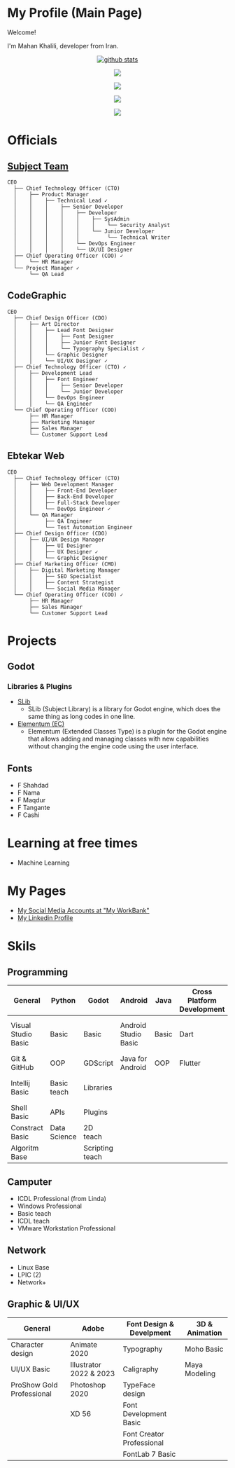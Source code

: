 # My Profile (Main Page)

Welcome!

I'm Mahan Khalili, developer from Iran.

<p align="center"> <a href="https://github.com/mkh-user"><img align="center" src="https://github-readme-stats.vercel.app/api?username=mkh-user&show_icons=true&include_all_commits=true&theme=gotham" alt="github stats" /></a>

<p align="center"> <a href="https://github.com/mkh-user"><img align="center" src="https://github-readme-stats.vercel.app/api/top-langs/?username=mkh-user&layout=compact&theme=gotham" /></a> 

<p align="center"> <a href="https://github.com/Subject-Team/SLib"><img align="center" src="https://github-readme-stats.vercel.app/api/pin/?username=Subject-Team&repo=SLib&theme=gotham" /></a>

<p align="center"> <a href="https://wakatime.com/@2d338125-04d1-4845-afab-1079f7117f8f"><img align="center" src="https://wakatime.com/badge/user/2d338125-04d1-4845-afab-1079f7117f8f.svg"/></a> 

<p align="center"> <a href="https://wakatime.com/@2d338125-04d1-4845-afab-1079f7117f8f"><img align="center" src="https://github-readme-stats.vercel.app/api/wakatime?username=mkhuser&layout="/></a> 


# Officials

## [Subject Team](https://github.com/subject-team/)
```
CEO
  ├── Chief Technology Officer (CTO)
  │    ├── Product Manager
  │    │    ├── Technical Lead ✓
  │    │    │    ├── Senior Developer
  │    │    │    │    ├── Developer
  │    │    │    │    │    ├── SysAdmin
  │    │    │    │    │    │    └── Security Analyst
  │    │    │    │    │    └── Junior Developer
  │    │    │    │    │         └── Technical Writer
  │    │    │    │    └── DevOps Engineer
  │    │    │    │    └── UX/UI Designer
  ├── Chief Operating Officer (COO) ✓
  │    └── HR Manager
  └── Project Manager ✓
       └── QA Lead
```

## CodeGraphic
```
CEO
  ├── Chief Design Officer (CDO)
  │    ├── Art Director
  │    │    ├── Lead Font Designer
  │    │    │    ├── Font Designer
  │    │    │    ├── Junior Font Designer
  │    │    │    └── Typography Specialist ✓
  │    │    └── Graphic Designer
  │    │    └── UI/UX Designer ✓
  ├── Chief Technology Officer (CTO) ✓
  │    ├── Development Lead
  │    │    ├── Font Engineer
  │    │    │    ├── Senior Developer
  │    │    │    └── Junior Developer
  │    │    └── DevOps Engineer
  │    │    └── QA Engineer
  └── Chief Operating Officer (COO)
       ├── HR Manager
       ├── Marketing Manager
       ├── Sales Manager
       └── Customer Support Lead
```

## Ebtekar Web
```
CEO
  ├── Chief Technology Officer (CTO)
  │    ├── Web Development Manager
  │    │    ├── Front-End Developer
  │    │    ├── Back-End Developer
  │    │    ├── Full-Stack Developer
  │    │    └── DevOps Engineer ✓
  │    └── QA Manager
  │         ├── QA Engineer
  │         └── Test Automation Engineer
  ├── Chief Design Officer (CDO)
  │    ├── UI/UX Design Manager
  │    │    ├── UI Designer
  │    │    ├── UX Designer ✓
  │    │    └── Graphic Designer
  ├── Chief Marketing Officer (CMO)
  │    ├── Digital Marketing Manager
  │    │    ├── SEO Specialist
  │    │    ├── Content Strategist
  │    │    └── Social Media Manager
  └── Chief Operating Officer (COO) ✓
       ├── HR Manager
       ├── Sales Manager
       └── Customer Support Lead
```

# Projects
## Godot
### Libraries & Plugins
- [SLib](https://github.com/Subject-Team/SLib)
  - SLib (Subject Library) is a library for Godot engine, which does the same thing as long codes in one line.
- [Elementum (EC)](https://github.com/Subject-Team/Elementum-EC)
  - Elementum (Extended Classes Type) is a plugin for the Godot engine that allows adding and managing classes with new capabilities without changing the engine code using the user interface.
## Fonts
- F Shahdad
- F Nama
- F Maqdur
- F Tangante
- F Cashi

# Learning at free times
- Machine Learning

# My Pages
- [My Social Media Accounts at "My WorkBank"](https://soo.is/wqLGri)
- [My Linkedin Profile](https://www.linkedin.com/in/mahan-khalili-s/)

# Skils
## Programming
|General|Python|Godot|Android|Java|Cross Platform Development|AI|
|-------|------|-----|-------|----|--------------------------|--|
|Visual Studio Basic|Basic|Basic|Android Studio Basic|Basic|Dart|Special Math for Machine learning|
|Git & GitHub|OOP|GDScript|Java for Android|OOP|Flutter|Decision tree|
|Intellij Basic|Basic teach|Libraries||||Artificial neural networks|
|Shell Basic|APIs|Plugins|||||
|Constract Basic|Data Science|2D teach|||||
|Algoritm Base||Scripting teach|||||

## Camputer
- ICDL Professional (from Linda)
- Windows Professional
- Basic teach
- ICDL teach
- VMware Workstation Professional
## Network
- Linux Base
- LPIC (2)
- Network+
## Graphic & UI/UX
|General|Adobe|Font Design & Develpment|3D & Animation|
|-------|-----|------------------------|--------------|
|Character design|Animate 2020|Typography|Moho Basic
|UI/UX Basic|Illustrator 2022 & 2023|Caligraphy|Maya Modeling
|ProShow Gold Professional|Photoshop 2020|TypeFace design
||XD 56|Font Development Basic
|||Font Creator Professional
|||FontLab 7 Basic

